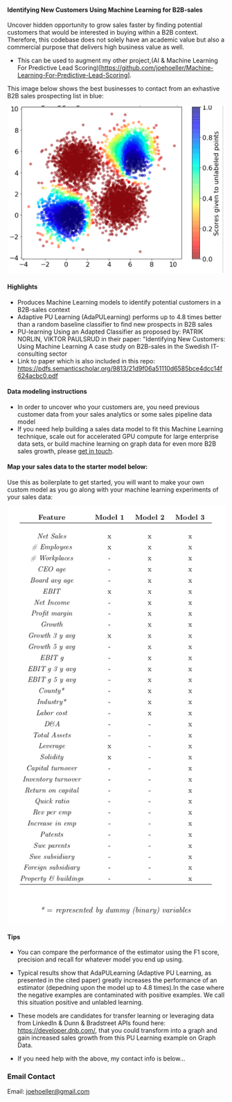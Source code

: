 #### Identifying New Customers Using Machine Learning for B2B-sales

Uncover hidden opportunity to grow sales faster by finding potential customers that would be interested in buying within a B2B context. 
Therefore, this codebase does not solely have an academic value but also a commercial purpose that delivers high business value as well.

* This can be used to augment my other project,(AI & Machine Learning For Predictive Lead Scoring)[https://github.com/joehoeller/Machine-Learning-For-Predictive-Lead-Scoring].

This image below shows the best businesses to contact from an exhastive B2B sales prospecting list in blue:

![github-small](performance.png)


#### Highlights

* Produces Machine Learning models to identify potential customers in a B2B-sales context
* Adaptive PU Learning (AdaPULearning) performs up to 4.8 times better than a random baseline classifier to find new prospects in B2B sales
* PU-learning Using an Adapted Classifier as proposed by: PATRIK NORLIN, VIKTOR PAULSRUD in their paper: "Identifying New Customers: Using Machine Learning A case study on B2B-sales in the Swedish IT-consulting sector
* Link to paper which is also included in this repo: https://pdfs.semanticscholar.org/9813/21d9f06a51110d6585bce4dcc14f624acbc0.pdf

#### Data modeling instructions

* In order to uncover who your customers are, you need previous customer data from your sales analytics or some sales pipeline data model
* If you need help building a sales data model to fit this Machine Learning technique, scale out for accelerated GPU compute for large enterprise data sets, or build machine learning on graph data for even more B2B sales growth, please [get in touch](https://www.linkedin.com/in/computer-vision-engineer/).

#### Map your sales data to the starter model below:

Use this as boilerplate to get started, you will want to make your own custom model as you go along with your machine learning experiments of your sales data:

![github-small](img/starter-feature-model.png)


#### Tips

* You can compare the performance of the estimator using the F1 score, precision and recall for whatever model you end up using.

* Typical results show that AdaPULearning (Adaptive PU Learning, as presented in the cited paper) greatly increases the performance of an estimator (depedning upon the model up to 4.8 times).In the case where the negative examples are contaminated with positive examples. We call this situation positive and unlabled learning.
    
* These models are candidates for transfer learning or leveraging data from LinkedIn & Dunn & Bradstreet APIs found here: https://developer.dnb.com/, that you could transform into a graph and gain increased sales growth from this PU Learning example on Graph Data. 

* If you need help with the above, my contact info is below...

### Email Contact

Email: joehoeller@gmail.com




